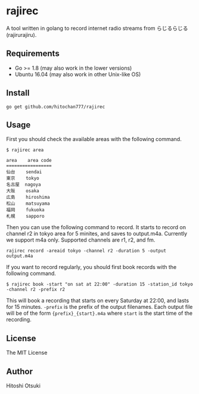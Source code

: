 # rajirec

A tool written in golang to record internet radio streams from らじるらじる (rajirurajiru).

## Requirements

- Go >= 1.8 (may also work in the lower versions)
- Ubuntu 16.04 (may also work in other Unix-like OS)

## Install

```
go get github.com/hitochan777/rajirec
```

## Usage

First you should check the available areas with the following command.

```
$ rajirec area

area    area code
=================
仙台    sendai
東京    tokyo
名古屋  nagoya
大阪    osaka
広島    hiroshima
松山    matsuyama
福岡    fukuoka
札幌    sapporo
```
Then you can use the following command to record.
It starts to record on channel r2 in tokyo area for 5 minites, and saves to output.m4a.
Currently we support m4a only.
Supported channels are r1, r2, and fm.

```
rajirec record -areaid tokyo -channel r2 -duration 5 -output output.m4a
```

If you want to record regularly, you should first book records with the following command.

```
$ rajirec book -start "on sat at 22:00" -duration 15 -station_id tokyo -channel r2 -prefix r2
```
This will book a recording that starts on every Saturday at 22:00, and lasts for 15 minutes.
`-prefix` is the prefix of the output filenames. 
Each output file will be of the form `{prefix}_{start}.m4a` where `start` is the start time of the recording. 

## License

The MIT License

## Author
Hitoshi Otsuki
